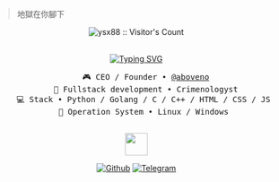 
> 地獄在你腳下

<p align="center"><img src="https://profile-counter.glitch.me/excopar/count.svg" alt="ysx88 :: Visitor's Count" /></a></p><br>

<div align="center">
    <a href="https://git.io/typing-svg"><img src="https://readme-typing-svg.demolab.com?font=Monospace&color=fff&weight=600&size=30&pause=1000&center=true&vCenter=true&random=true&width=550&height=60&lines=Welcome;Willkommen;Ласкаво просимо;Velkomst;Välkomna;歓迎;いらっしゃいませ;歡迎" alt="Typing SVG" /></a>
    <pre>
    🎮 CEO / Founder • <a href="https://github.com/aboveno">@aboveno</a>
    💼 Fullstack development • Crimenologyst
    💻 Stack • Python / Golang / C / C++ / HTML / CSS / JS 
    📖 Operation System • Linux / Windows 
    </pre>
    <img src="https://raw.githubusercontent.com/innng/innng/master/assets/kyubey.gif" height="40" />
    <br>

[![Github](https://img.shields.io/badge/-GitHub-000000?style=for-the-badge&logo=GitHub)](https://github.com/excopar)
[![Telegram](https://img.shields.io/badge/-Telegram-000000?style=for-the-badge&logo=Telegram)](https://t.me/biofetch)
</div>

